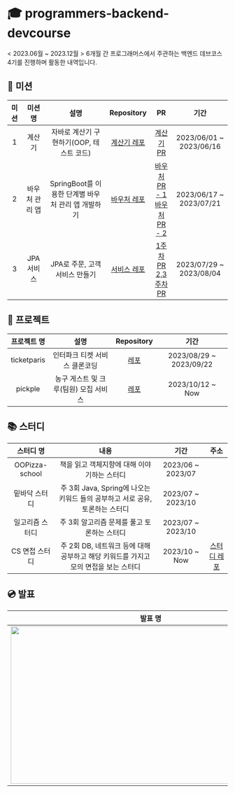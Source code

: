 # 🎓 programmers-backend-devcourse

< 2023.06월 ~ 2023.12월 > 6개월 간 프로그래머스에서 주관하는 백엔드 데브코스 4기를 진행하며 활동한 내역입니다.

## 🎫 미션

| 미션 |   미션 명   |                설명                 |                                                      Repository                                                       |                                                                                 PR                                                                                 |           기간            |
|:--:|:--------:|:---------------------------------:|:---------------------------------------------------------------------------------------------------------------------:|:------------------------------------------------------------------------------------------------------------------------------------------------------------------:|:-----------------------:|
| 1  |   계산기    |     자바로 계산기 구현하기(OOP, 테스트 코드)     |                    [계산기 레포](https://github.com/prgrms-be-devcourse/java-calculator/tree/charlesuu)                    |                                             [계산기 PR](https://github.com/prgrms-be-devcourse/java-calculator/pull/164)                                              | 2023/06/01 ~ 2023/06/16 |
| 2  | 바우처 관리 앱 | SpringBoot를 이용한 단계별 바우처 관리 앱 개발하기 |                   [바우처 레포](https://github.com/prgrms-be-devcourse/springboot-basic/tree/charlesuu)                    | [바우처 PR - 1](https://github.com/prgrms-be-devcourse/springboot-basic/pull/733) <br> [바우처 PR - 2](https://github.com/prgrms-be-devcourse/springboot-basic/pull/853) | 2023/06/17 ~ 2023/07/21 |
| 3  | JPA 서비스  |        JPA로 주문, 고객 서비스 만들기        | [서비스 레포](https://github.com/prgrms-be-devcourse/springboot-jpa/tree/%EC%B0%BD%ED%98%84%2C%ED%98%84%ED%98%B8-mission3) |      [1주차 PR](https://github.com/prgrms-be-devcourse/springboot-jpa/pull/269) <br> [2,3주차 PR](https://github.com/prgrms-be-devcourse/springboot-jpa/pull/302)      | 2023/07/29 ~ 2023/08/04 |

## 💾 프로젝트

|   프로젝트 명    |           설명           |                           Repository                           |           기간            |
|:-----------:|:----------------------:|:--------------------------------------------------------------:|:-----------------------:|
| ticketparis |    인터파크 티켓 서비스 클론코딩    | [레포](https://github.com/prgrms-be-devcourse/BE-04-TICKETPARIS) | 2023/08/29 ~ 2023/09/22 |
|   pickple   | 농구 게스트 및 크루(팀원) 모집 서비스 |     [레포](https://github.com/Java-and-Script/pickple-back)      |    2023/10/12 ~ Now     |

## 📚 스터디

|     스터디 명      |                         내용                         |        기간         |                          주소                          |
|:--------------:|:--------------------------------------------------:|:-----------------:|:----------------------------------------------------:|
| OOPizza-school |              책을 읽고 객체지향에 대해 이야기하는 스터디              | 2023/06 ~ 2023/07 |                                                      |
|    밑바닥 스터디     | 주 3회 Java, Spring에 나오는 키워드 들의 공부하고 서로 공유, 토론하는 스터디 | 2023/07 ~ 2023/10 |                                                      |
|    일고리즘 스터디    |             주 3회 알고리즘 문제를 풀고 토론하는 스터디              | 2023/07 ~ 2023/10 |                                                      |
|   CS 면접 스터디    | 주 2회 DB, 네트워크 등에 대해 공부하고 해당 키워드를 가지고 모의 면접을 보는 스터디 |   2023/10 ~ Now   | [스터디 레포](https://github.com/dev-team-study/cs-study) |

## 💿 발표

|                                                                         발표 명                                                                          |                  내용                  |     기간     |                                                            주소                                                             | 
|:-----------------------------------------------------------------------------------------------------------------------------------------------------:|:------------------------------------:|:----------:|:-------------------------------------------------------------------------------------------------------------------------:|
| <img src="https://github.com/charlesuu/programmers-backend-devcourse/assets/76809524/851885b6-7e08-43a1-992c-72859725f0f0" width="640" height="360"/> | HashTable의 원리, <br>Java8에 등장한 최적화 기법 | 2023/06/21 | [발표 영상](https://www.youtube.com/watch?v=BbN7dhcC2tw) <br><br> [발표 영상(Q&A 시간 포함)](https://www.youtube.com/watch?v=B76U8U2AfAQ) |



